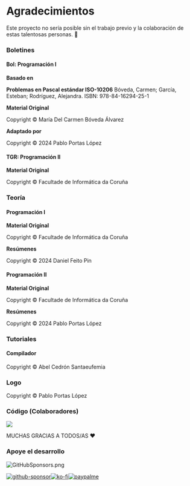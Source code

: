 <!--
SPDX-FileCopyrightText: 2024 Pablo Portas López <pablo.portas@udc.es>

SPDX-License-Identifier: CC-BY-NC-4.0
-->

# Agradecimientos

<tldr>Este proyecto no sería posible sin el trabajo previo y la colaboración de estas talentosas personas. 🤗</tldr>

<!-- TODO Poner el resto de agradecimientos una vez tengamos permiso explícito -->

### Boletines

#### Bol: Programación I

**Basado en**

<tip>

**Problemas en Pascal estándar ISO-10206** Bóveda, Carmen; García, Esteban; Rodríguez, Alejandra. ISBN:
978-84-16294-25-1

</tip>

**Material Original**

<tip>Copyright © María Del Carmen Bóveda Álvarez</tip>

**Adaptado por**

<tip>Copyright © 2024 Pablo Portas López</tip>

#### TGR: Programación II

**Material Original**

<tip>Copyright © Facultade de Informática da Coruña</tip>

### Teoría

#### Programación I

<!--
**Material Original**

<tip>Copyright © Bernardino Arcay Varela</tip>
-->

**Material Original**

<tip>Copyright © Facultade de Informática da Coruña</tip>

**Resúmenes**

<tip>Copyright © 2024 Daniel Feito Pin</tip>

#### Programación II

**Material Original**

<tip>Copyright © Facultade de Informática da Coruña</tip>

**Resúmenes**

<tip>Copyright © 2024 Pablo Portas López</tip>

### Tutoriales

#### Compilador

<tip>Copyright © Abel Cedrón Santaeufemia</tip>

### Logo

<tip>Copyright © Pablo Portas López</tip>

### Código (Colaboradores)

<a href="https://github.com/TeenBiscuits/Pro2324/graphs/contributors">
  <img src="https://contrib.rocks/image?repo=TeenBiscuits/Pro2324"/>
</a>


<tip>MUCHAS GRACIAS A TODOS/AS ❤️</tip>

### Apoye el desarrollo

![GitHubSponsors.png](GitHubSponsors.png)

[![github-sponsor](https://img.shields.io/badge/sponsor-30363D?style=for-the-badge&logo=GitHub-Sponsors&logoColor=#white)](https://github.com/sponsors/TeenBiscuits)[![ko-fi](https://img.shields.io/badge/Ko--fi-F16061?style=for-the-badge&logo=ko-fi&logoColor=white)](https://ko-fi.com/T6T0TSIKT)[![paypalme](https://img.shields.io/badge/PayPal-00457C?style=for-the-badge&logo=paypal&logoColor=white)](https://paypal.me/pabloportaslopez)  
